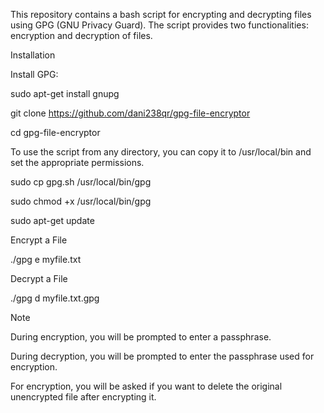 This repository contains a bash script for encrypting and decrypting files using GPG (GNU Privacy Guard).
The script provides two functionalities: encryption and decryption of files.


Installation


Install GPG:


sudo apt-get install gnupg

git clone https://github.com/dani238qr/gpg-file-encryptor

cd gpg-file-encryptor

To use the script from any directory, you can copy it to /usr/local/bin and set the appropriate permissions.


sudo cp gpg.sh /usr/local/bin/gpg

sudo chmod +x /usr/local/bin/gpg

sudo apt-get update


Encrypt a File

./gpg e myfile.txt


Decrypt a File

./gpg d myfile.txt.gpg





Note

During encryption, you will be prompted to enter a passphrase.

During decryption, you will be prompted to enter the passphrase used for encryption.

For encryption, you will be asked if you want to delete the original unencrypted file after encrypting it.



